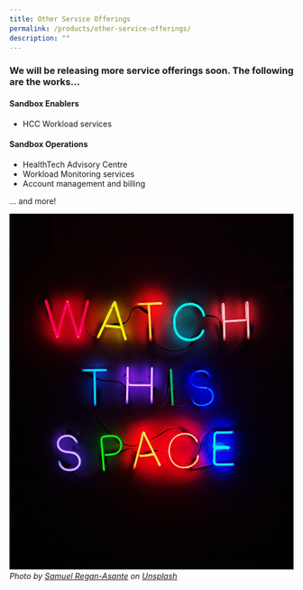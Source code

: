```yaml
---
title: Other Service Offerings
permalink: /products/other-service-offerings/
description: ""
---
```

### We will be releasing more service offerings soon. The following are the works...

#### Sandbox Enablers
* HCC Workload services

#### Sandbox Operations
* HealthTech Advisory Centre
* Workload Monitoring services
* Account management and billing

... and more!


![coming soon](/images/Test%20Images/samuel-regan-asante-rk8fhggeyr8-unsplash.jpeg)
*Photo by [Samuel Regan-Asante](https://unsplash.com/@fkaregan?utmsource=unsplash&utmmedium=referral&utmcontent=creditCopyText) on [Unsplash](https://unsplash.com/photos/Rk8fHGGeyr8?utmsource=unsplash&utmmedium=referral&utmcontent=creditCopyText)*